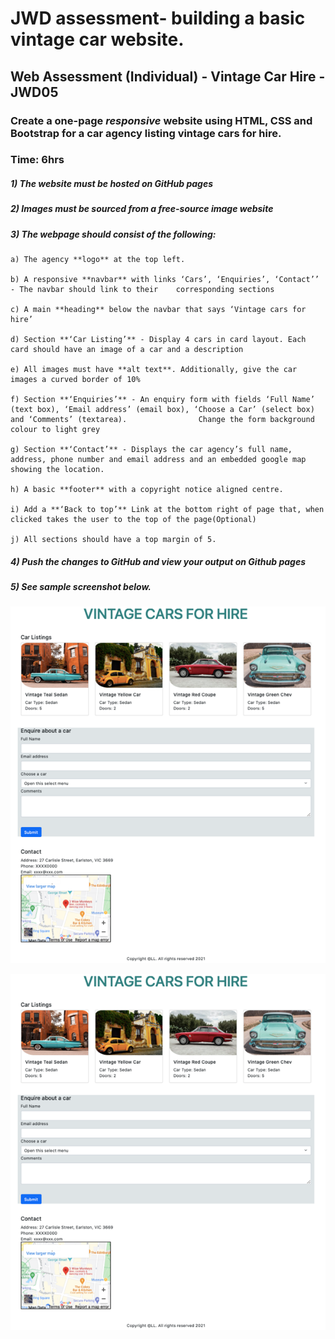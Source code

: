 # JWD assessment- building a basic vintage car website.

## Web Assessment (Individual) - Vintage Car Hire - JWD05

### Create a one-page _responsive_ website using **HTML, CSS and Bootstrap** for a car agency listing vintage cars for hire.
### Time: 6hrs

##### 1)	The website must be hosted on **GitHub pages**
##### 2)	**Images** must be sourced from a free-source image website 
##### 3)	The webpage should consist of the following:
    
    a) The agency **logo** at the top left.
    
    b) A responsive **navbar** with links ‘Cars’, ‘Enquiries’, ‘Contact’’ - The navbar should link to their    corresponding sections 
    
    c) A main **heading** below the navbar that says ‘Vintage cars for hire’
    
    d) Section **‘Car Listing’** - Display 4 cars in card layout. Each card should have an image of a car and a description
    
    e) All images must have **alt text**. Additionally, give the car images a curved border of 10%
    
    f) Section **‘Enquiries’** - An enquiry form with fields ‘Full Name’ (text box), ‘Email address’ (email box), ‘Choose a Car’ (select box) and ‘Comments’ (textarea).                Change the form background colour to light grey
    
    g) Section **‘Contact’** - Displays the car agency’s full name, address, phone number and email address and an embedded google map showing the location.
    
    h) A basic **footer** with a copyright notice aligned centre. 
    
    i) Add a **‘Back to top’** Link at the bottom right of page that, when clicked takes the user to the top of the page(Optional)
    
    j) All sections should have a top margin of 5.
    
##### 4) Push the changes to GitHub and view your output on Github pages
##### 5) See sample screenshot below.

![](images/Picture1.PNG)

<img src="https://github.com/JWD005/WebAssessment_JJ/blob/main/images/Picture1.png">
